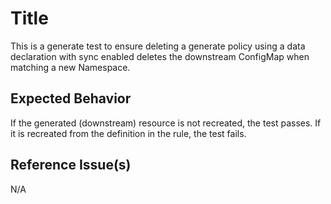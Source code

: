 # Title

This is a generate test to ensure deleting a generate policy using a data declaration with sync enabled deletes the downstream ConfigMap when matching a new Namespace.

## Expected Behavior

If the generated (downstream) resource is not recreated, the test passes. If it is recreated from the definition in the rule, the test fails.

## Reference Issue(s)

N/A